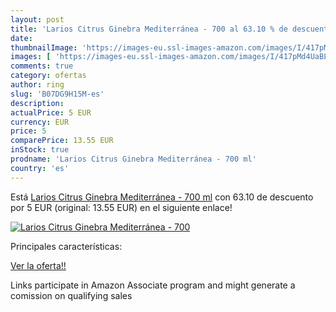```yaml
---
layout: post
title: 'Larios Citrus Ginebra Mediterránea - 700 al 63.10 % de descuento'
date: 
thumbnailImage: 'https://images-eu.ssl-images-amazon.com/images/I/417pMd4UaBL._SL200_.jpg'
images: [ 'https://images-eu.ssl-images-amazon.com/images/I/417pMd4UaBL._SL200_.jpg' ]
comments: true
category: ofertas
author: ring
slug: 'B07DG9H15M-es'
description:
actualPrice: 5 EUR
currency: EUR
price: 5
comparePrice: 13.55 EUR
inStock: true
prodname: 'Larios Citrus Ginebra Mediterránea - 700 ml'
country: 'es'
---
```


Está [Larios Citrus Ginebra Mediterránea - 700 ml](https://www.amazon.es/dp/B07DG9H15M/?tag=tolees-21) con 63.10 de descuento por 5 EUR (original: 13.55 EUR) en el siguiente enlace!

[![Larios Citrus Ginebra Mediterránea - 700](https://images-eu.ssl-images-amazon.com/images/I/417pMd4UaBL._SL200_.jpg)](https://www.amazon.es/dp/B07DG9H15M/?tag=tolees-21)

Principales características:


[Ver la oferta!!](https://www.amazon.es/dp/B07DG9H15M/?tag=tolees-21)

Links participate in Amazon Associate program and might generate a comission on qualifying sales


